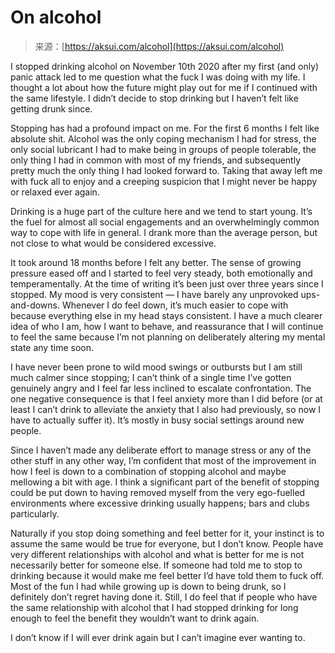 <!--yml
category: 未分类
date: 2024-05-29 13:26:02
-->

# On alcohol

> 来源：[https://aksui.com/alcohol](https://aksui.com/alcohol)

I stopped drinking alcohol on November 10th 2020 after my first (and only) panic attack led to me question what the fuck I was doing with my life. I thought a lot about how the future might play out for me if I continued with the same lifestyle. I didn’t decide to stop drinking but I haven’t felt like getting drunk since.

Stopping has had a profound impact on me. For the first 6 months I felt like absolute shit. Alcohol was the only coping mechanism I had for stress, the only social lubricant I had to make being in groups of people tolerable, the only thing I had in common with most of my friends, and subsequently pretty much the only thing I had looked forward to. Taking that away left me with fuck all to enjoy and a creeping suspicion that I might never be happy or relaxed ever again.

Drinking is a huge part of the culture here and we tend to start young. It’s the fuel for almost all social engagements and an overwhelmingly common way to cope with life in general. I drank more than the average person, but not close to what would be considered excessive.

It took around 18 months before I felt any better. The sense of growing pressure eased off and I started to feel very steady, both emotionally and temperamentally. At the time of writing it’s been just over three years since I stopped. My mood is very consistent — I have barely any unprovoked ups-and-downs. Whenever I do feel down, it’s much easier to cope with because everything else in my head stays consistent. I have a much clearer idea of who I am, how I want to behave, and reassurance that I will continue to feel the same because I’m not planning on deliberately altering my mental state any time soon.

I have never been prone to wild mood swings or outbursts but I am still much calmer since stopping; I can’t think of a single time I’ve gotten genuinely angry and I feel far less inclined to escalate confrontation. The one negative consequence is that I feel anxiety more than I did before (or at least I can’t drink to alleviate the anxiety that I also had previously, so now I have to actually suffer it). It’s mostly in busy social settings around new people.

Since I haven’t made any deliberate effort to manage stress or any of the other stuff in any other way, I’m confident that most of the improvement in how I feel is down to a combination of stopping alcohol and maybe mellowing a bit with age. I think a significant part of the benefit of stopping could be put down to having removed myself from the very ego-fuelled environments where excessive drinking usually happens; bars and clubs particularly.

Naturally if you stop doing something and feel better for it, your instinct is to assume the same would be true for everyone, but I don’t know. People have very different relationships with alcohol and what is better for me is not necessarily better for someone else. If someone had told me to stop to drinking because it would make me feel better I’d have told them to fuck off. Most of the fun I had while growing up is down to being drunk, so I definitely don’t regret having done it. Still, I do feel that if people who have the same relationship with alcohol that I had stopped drinking for long enough to feel the benefit they wouldn’t want to drink again.

I don’t know if I will ever drink again but I can’t imagine ever wanting to.